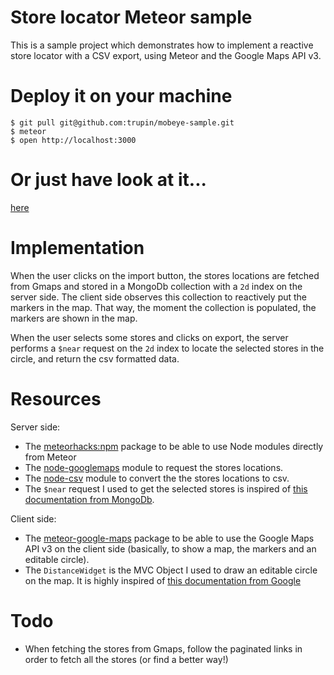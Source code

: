 # Store locator Meteor sample

This is a sample project which demonstrates how to implement a reactive store locator with a CSV export, using Meteor and the Google Maps API v3.

# Deploy it on your machine

    $ git pull git@github.com:trupin/mobeye-sample.git
    $ meteor
    $ open http://localhost:3000

# Or just have look at it...

[here](http://store-locator-sample.meteor.com)

# Implementation

When the user clicks on the import button, the stores locations are fetched from Gmaps and stored in a MongoDb collection with a `2d` index on the server side.
The client side observes this collection to reactively put the markers in the map. That way, the moment the collection is populated, the markers are shown in the map.

When the user selects some stores and clicks on export, the server performs a `$near` request on the `2d` index to locate the selected stores in the circle, and return the csv formatted data.

# Resources

Server side:
* The [meteorhacks:npm](https://github.com/meteorhacks/npm) package to be able to use Node modules directly from Meteor
* The [node-googlemaps](https://github.com/moshen/node-googlemaps) module to request the stores locations.
* The [node-csv](https://github.com/wdavidw/node-csv) module to convert the the stores locations to csv.
* The `$near` request I used to get the selected stores is inspired of [this documentation from MongoDb](http://docs.mongodb.org/manual/reference/operator/query/near/).

Client side:
* The [meteor-google-maps](https://github.com/dburles/meteor-google-maps) package to be able to use the Google Maps API v3 on the client side (basically, to show a map, the markers and an editable circle).
* The `DistanceWidget` is the MVC Object I used to draw an editable circle on the map. It is highly inspired of [this documentation from Google](https://developers.google.com/maps/articles/mvcfun)

# Todo

* When fetching the stores from Gmaps, follow the paginated links in order to fetch all the stores (or find a better way!)
